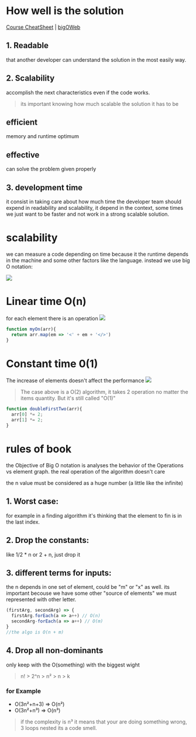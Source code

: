 
# How well is the solution
[Course CheatSheet](https://zerotomastery.io/cheatsheets/big-o-cheat-sheet/?utm_source=udemy&utm_medium=coursecontent)
| [bigOWeb](https://www.bigocheatsheet.com/)
## 1. Readable
that another developer can understand the solution in the most easily way.

## 2. Scalability
accomplish the next characteristics even if the code works.

> its important knowing how much scalable the solution it has to be

## efficient
memory and runtime optimum

## effective
can solve the problem given properly

## 3. development time
it consist in taking care about how much time the developer team should expend in readability and scalability, it depend in the context, some times we just want to be faster and not work in a strong scalable solution.

# scalability 
we can measure a code depending on time because it the runtime depends in the machine and some other factors like the language. instead we use big O notation:

![](https://i.postimg.cc/s2kHhSjb/Screenshot-from-2022-10-29-17-09-32.png)

# Linear time O(n)
for each element there is an operation
![](https://i.postimg.cc/MT8bxJmj/Screenshot-from-2022-10-29-17-18-09.png)

```js
function myOn(arr){
  return arr.map(em => '<' + em + '</>')
}
```

# Constant time 0(1)
The increase of elements doesn't affect the performance
![](https://i.postimg.cc/JhG5q80v/Screenshot-from-2022-11-02-19-26-36.png)

> The case above is a O(2) algorithm, it takes 2 operation no matter the items quantity.
> But it's still called "O(1)"

```js
function doubleFirstTwo(arr){
  arr[0] *= 2;
  arr[1] *= 2;
}
```
# rules of book
the Objective of Big O notation is analyses the behavior of the Operations vs element graph. the real operation of the algorithm doesn't care

the n value must be considered as a huge number (a little like the infinite)

## **1. Worst case:** 
for example in a finding algorithm it's thinking that the element to fin is in the last index.
## **2. Drop the constants:**
 like 1/2 * n or 2 + n, just drop it
## **3. different terms for inputs:** 
the n depends in one set of element, could be "m" or "x" as well. its important becouse we have some other "source of elements" we must represented with other letter.

```js
(firstArg, secondArg) => {
  firstArg.forEach(a => a++) // O(n)
  secondArg-forEach(a => a++) // O(m)
}
//the algo is O(n + m)
```
## 4. Drop all non-dominants
only keep with the O(something) with the biggest wight
> n! > 2^n >  n² > n > k

### for Example
- O(3n²+n+3) => O(n²)
- O(3n²+n³) => O(n³)
> if the complexity is n³ it means that your are doing something wrong, 3 loops nested its a code smell.

